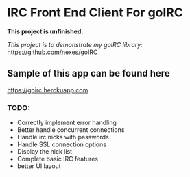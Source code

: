 # IRC Front End Client For goIRC

**This project is unfinished.**

*This project is to demonstrate my goIRC library:* https://github.com/nexes/goIRC

## Sample of this app can be found here
https://goirc.herokuapp.com

### TODO:
* Correctly implement error handling
* Better handle concurrent connections
* Handle irc nicks with passwords
* Handle SSL connection options
* Display the nick list
* Complete basic IRC features 
* better UI layout
